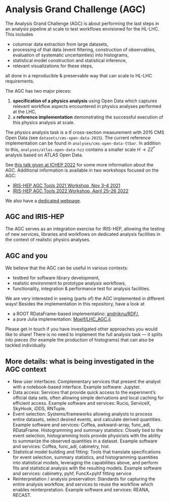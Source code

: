 # Analysis Grand Challenge (AGC)

The Analysis Grand Challenge (AGC) is about performing the last steps in an analysis pipeline at scale to test workflows envisioned for the HL-LHC.
This includes

- columnar data extraction from large datasets,
- processing of that data (event filtering, construction of observables, evaluation of systematic uncertainties) into histograms,
- statistical model construction and statistical inference,
- relevant visualizations for these steps,

all done in a reproducible & preservable way that can scale to HL-LHC requirements.

The AGC has two major pieces:

1) **specification of a physics analysis** using Open Data which captures relevant workflow aspects encountered in physics analyses performed at the LHC,
2) a **reference implementation** demonstrating the successful execution of this physics analysis at scale.

The physics analysis task is a $t\bar{t}$ cross-section measurement with 2015 CMS Open Data (see `datasets/cms-open-data-2015`).
The current reference implementation can be found in `analyses/cms-open-data-ttbar`.
In addition to this, `analyses/atlas-open-data-hzz` contains a smaller scale $H\rightarrow ZZ^*$ analysis based on ATLAS Open Data.

See [this talk given at ICHEP 2022](https://agenda.infn.it/event/28874/contributions/169204/attachments/94615/129603/20220709_AGC_ICHEP.pdf) for some more information about the AGC.
Additional information is available in two workshops focused on the AGC:
- [IRIS-HEP AGC Tools 2021 Workshop, Nov 3–4 2021](https://indico.cern.ch/e/agc-tools-workshop)
- [IRIS-HEP AGC Tools 2022 Workshop, April 25–26 2022](https://indico.cern.ch/e/agc-tools-2)

We also have a [dedicated webpage](https://iris-hep.org/grand-challenges.html).

## AGC and IRIS-HEP

The AGC serves as an integration exercise for IRIS-HEP, allowing the testing of new services, libraries and workflows on dedicated analysis facilities in the context of realistic physics analyses.

## AGC and you

We believe that the AGC can be useful in various contexts:

- testbed for software library development,
- realistic environment to prototype analysis workflows,
- functionality, integration & performance test for analysis facilities.

We are very interested in seeing (parts of) the AGC implemented in different ways!
Besides the implementation in this repository, have a look at
- a ROOT RDataFrame-based implementatino: [andriiknu/RDF/](https://github.com/andriiknu/RDF/),
- a pure Julia implementation: [Moelf/LHC_AGC.jl](https://github.com/Moelf/LHC_AGC.jl).

Please get in touch if you have investigated other approaches you would like to share!
There is no need to implement the full analysis task — it splits into pieces (for example the production of histograms) that can also be tackled individually.

## More details: what is being investigated in the AGC context

* New user interfaces: Complementary services that present the analyst with a notebook-based interface.  Example software: Jupyter.
* Data access: Services that provide quick access to the experiment’s official data sets, often allowing simple derivations and local caching for efficient access.  Example software and services: Rucio, ServiceX, SkyHook, iDDS, RNTuple.
* Event selection: Systems/frameworks allowing analysts to process entire datasets, select desired events, and calculate derived quantities.  Example software and services: Coffea, awkward-array, func_adl, RDataFrame.
Histogramming and summary statistics: Closely tied to the event selection, histogramming tools provide physicists with the ability to summarize the observed quantities in a dataset.  Example software and services: Coffea, func_adl, cabinetry, hist.
* Statistical model building and fitting: Tools that translate specifications for event selection, summary statistics, and histogramming quantities into statistical models, leveraging the capabilities above, and perform fits and statistical analysis with the resulting models.  Example software and services: cabinetry, pyhf, FuncX+pyhf fitting service
* Reinterpretation / analysis preservation:  Standards for capturing the entire analysis workflow, and services to reuse the workflow which enables reinterpretation.  Example software and services: REANA, RECAST.
